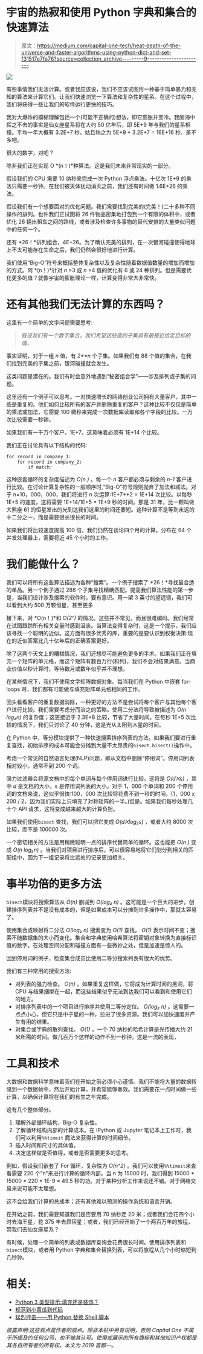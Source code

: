 # 宇宙的热寂和使用 Python 字典和集合的快速算法

> 原文：<https://medium.com/capital-one-tech/heat-death-of-the-universe-and-faster-algorithms-using-python-dict-and-set-f31517e7fa76?source=collection_archive---------9----------------------->

![](img/13656574e127d15818eb890db719d97f.png)

有些事情我们无法计算。或者我应该说，我们不应该试图用一种基于简单暴力和无知的算法来计算它们。让我们快速浏览一下算法和复杂性的星系。在这个过程中，我们将获得一些让我们的软件运行更快的技巧。

我对大爆炸的模糊理解包括一个(可能不正确的)想法，即它膨胀并变冷。我脑海中挥之不去的事实是仙女座星系将在大约 50 亿年后，即 5E+9 年与我们的星系相撞。平均一年大概有 3.2E+7 秒。姑且称之为 5E+9 * 3.2E+7 = 16E+16 秒。差不多吧。

很大的数字，对吧？

除非我们正在实现 O *(n！)*种算法。这是我们未来非常现实的一部分。

假设我们的 CPU 需要 10 纳秒来完成一次 Python 浮点乘法。十亿次 1E+9 的乘法只需要一秒钟。在我们被天体扰动消灭之前，我们还有时间做 1.6E+26 的乘法。

假设我们有一个想要面对的优化问题。我们需要找到完美的(完美！)二十多种不同操作的排列。也许我们正试图将 26 件物品密集地打包到一个有限的体积中，或者优化 26 辆出租车之间的路线，或者涉及检查许多事物的替代安排的大量类似问题中的任何一个。

还有 *26！*排列组合，4E+26。为了确认完美的排列，在一次银河碰撞使得地球上不太可能存在生命之后，我们仍然会很好地进行计算。

我们使用“Big-O”符号来概括整体复杂性以及复杂性随着数据值数量的增加而增加的方式。阿 *(n！)*针对 *n* =3 或 *n* =4 值的优化有 6 或 24 种排列。但是需要优化更多的值？就像宇宙的膨胀理论一样，计算变得非常大非常快。

# 还有其他我们无法计算的东西吗？

这里有一个简单的文字问题需要思考:

> *假设我们有一个数字集合。我们希望这些值的子集具有最接近给定目标的值。*

事实证明，对于一组 *n* 值，有 *2**n* 个子集。如果我们有 88 个值的集合，在我们找到完美的子集之前，银河碰撞就会发生。

这类问题是潜在的。我们有时会意外地遇到“秘密组合学”——涉及排列或子集的问题。

这里还有一个例子可以思考。一对快速增长的网络创业公司拥有大量客户，其中一些是重复的。他们如何比较所有的客户并删除重复的客户？这种比较不仅仅是简单的乘法或加法，它需要 100 微秒来完成一次数据库读取和各个字段的比较。一万次比较需要一秒钟。

如果我们有一千万个客户，1E+7，这意味着必须有 1E+14 个比较。

我们正在讨论具有以下结构的代码:

```
for record in company_1:
    for record in company_2:
        if match:
```

这种嵌套循环的复杂度描述为 *O(n )* 。每一个 *n* 客户都必须与剩余的 *n-1* 客户进行比较。在讨论计算复杂性的一般顺序时,“Big-O”符号规则抛弃了加法和减法。对于 n=10，000，000，我们将进行 *n* 次运算:1E+7**2 = 1E+14 次比较。以每秒 1E+5 的速度，这将需要 1E+14/1E+5 = 1E+9 秒的时间。那是 31 年，比一颗叫做大熊座 61 的恒星发出的光到达我们这里的时间还要短。这种计算不是等到永远的十二分之一，而是需要很长很长的时间。

如果我们将比较速度提高 100 倍，我们仍然在谈论四个月的计算。分布在 64 个并发处理器上，需要将近 45 个小时的工作。

# 我们能做什么？

我们可以将所有这些算法描述为各种“搜索”。一个例子搜索了 *26！*寻找最合适的单品。另一个例子通过 288 个子集寻找精确匹配。提高我们算法性能的第一步是，当我们设计涉及搜索的软件时，要有意识。用一架 3 英寸的望远镜，我们可以看到大约 500 万颗恒星，甚至更多

接下来，对 *O(n！)*和 *O(2ⁿ)* 的情况。这些并不常见，而且很难编码。我们经常在试图跟踪所有相关变量时感到沮丧。当算法变得复杂时，这是一个提示，我们应该寻找一个聪明的近似。这方面有很多优秀的库，重要的是要认识到权衡决策:现在的近似答案比几十亿年后的正确答案更好。

除了这两个天文上的糟糕情况，我们还想尽可能避免更多的手术。如果我们正在填充一个矩阵的单元格，而这个矩阵有数百万行(和列)，我们不会对结果满意。当商业价值以秒计算时，等待数月或数年似乎并不理想。

在某些情况下，我们不使用文字矩阵数据对象。每当我们在 Python 中嵌套 for-loops 时，我们都有可能做与填充矩阵单元格相同的工作。

回头看看客户的重复数据消除，一种更好的方法不是尝试将每个客户与其他每个客户进行比较。我们需要考虑分而治之的策略。使用二分法将导致被描述为 *O(n log₂n)* 的复杂度；这更接近于 2.3E+8 比较，节省了大量时间。在每秒 1E+5 次比较的情况下，我们只讨论了 40 分钟，这是光从太阳到木星的时间。

在 Python 中，等分模块提供了一种快速搜索排序列表的方法。如果我们要进行重复查找，初始排序的成本可能会分摊到大量不太昂贵的`bisect.bisect()`操作中。

考虑一个常见的自然语言处理(NLP)问题，即从文档中删除“停用词”。停用词列表相对较小，通常不到 200 个词。

强力过滤器会将源文档中的每个单词与每个停用词进行比较。这将是 *O(d⨉s)* ，其中 *d* 是文档的大小，s 是停用词列表的大小。对于 1，000 个单词和 200 个停用词的文档来说，这似乎很快:100，000 次比较将花费不到一秒的时间。(1，000 x 200 / 2，因为我们实际上只填充了对称矩阵的一半。)但是。如果我们每秒处理几十个 API 请求，这将变成越来越大的计算负担。

如果我们使用`bisect` 查找，我们可以把它变成 *O(d⨉log₂s)* ，或者大约 8000 次比较，而不是 100000 次。

一个密切相关的方法是用稍微聪明一点的排序代替简单的循环。这也能把 *O(n )* 变成 *O(n log₂n)* 。当我们对项目进行排序后，可以很容易地将它们划分到相关的匹配组中，因为下一组记录将比远处的记录更加相关。

# 事半功倍的更多方法

`bisect`模块将搜索算法从 *O(n)* 删减到 *O(log₂ n)* 。这可能是一个巨大的进步。创建排序列表并不是没有成本的，但是如果成本可以分摊到许多操作中，那就太容易了。

使用集合或映射将二分法 *O(log₂ n)* 搜索变为 *O(1)* 查找。 *O(1)* 表示时间不变；搜索不随数据集的大小而变化。集合和字典使用哈希算法将密钥对象转换为直接标识值的数字。在处理空间分配和碰撞方面有一些微妙之处，但是加速是惊人的。

回到停用词的例子，检查集合成员比使用二等分搜索列表有很大的优势。

我们有三种常用的搜索方法:

*   对列表的强力检查。 *O(n)* 。如果重复这样做，它将成为计算时间的黑洞，将 CPU 与结果捆绑在一起，而这些结果似乎无法到达我们可以看到和使用它们的地方。
*   对排序列表中的一个项目进行排序并使用二等分定位。 *O(log₂ n)* 。这需要一点点小心，但它只是中子星的一种，拉进了很多资源。我们可以加快速度并产生有用的结果。
*   对集合或字典的散列查找。 *O(1)* 。一个 70 纳秒的哈希计算是光传播大约 21 米所需的时间。做几百万个这样的动作不到一秒钟。这是一流的表现，

# 工具和技术

大数据和数据科学意味着我们在开始之前必须小心谨慎。我们不能将大量的数据转储到一个数据帧中，然后开始计算，并希望能够奏效。我们需要花一点时间做一些计算，以确保计算将在我们的有生之年完成。

这有几个整体部分。

1.  理解外部循环结构，Big-O 复杂性。
2.  了解循环结构内部的计算成本。在 IPython 或 Jupyter 笔记本上工作时，我们可以利用`%%timeit` 魔法来获得计算的时间细节。
3.  插入时间和尺寸的具体值。
4.  决定这样做是否值得，或者是否需要更多的思考。

例如，假设我们嵌套了 For 循环，复杂性为 *O(n^2)* 。我们可以使用`%%timeit`来查看需要 220 个“n”来进行计算的循环内部。当 n 为 15000 时，我们得到 15000 * 15000 * 220 * 1E-9 = 49.5 秒的功。对于某种分析工作来说还不错。对于网络交易来说可能不太理想。

这不会给我们计算的总成本；还有其他难以预测的操作系统和语言开销。

在开始之前，我们需要知道我们是否要用 70 纳秒走 20 米；或者我们会花四个小时去海王星，花 375 年去昴宿星；或者，我们已经开始了一个两百万年的旅程，带我们去仙女座星系？

有时候，处理一个简单的列表或数据库查询会花费很长时间。使用排序列表和`bisect`模块，或者用 Python 字典和集合替换列表，可以将旅程从几个小时缩短到几秒钟。

# 相关:

*   [Python 3 类型提示:填充还是装饰？](/capital-one-tech/python-3-type-hints-filling-or-garnish-b91bd760214a)
*   [规范到小黄瓜到代码](/capital-one-tech/spec-to-gherkin-to-code-902e346bb9aa)
*   [猛烈抨击——用 Python 替换 Shell 脚本](/capital-one-tech/bashing-the-bash-replacing-shell-scripts-with-python-d8d201bc0989)

*披露声明:这些观点是作者的观点。除非本帖中另有说明，否则 Capital One 不属于所提及的任何公司，也不被其认可。使用或展示的所有商标和其他知识产权都是其各自所有者的所有权。本文为 2019 首都一。*